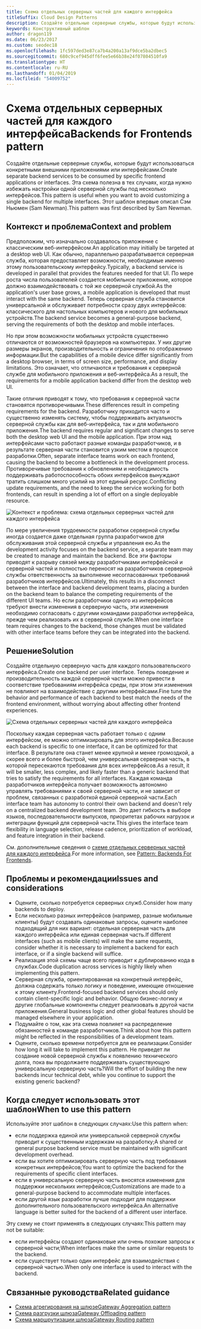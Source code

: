 ```yaml
---
title: Схема отдельных серверных частей для каждого интерфейса
titleSuffix: Cloud Design Patterns
description: Создайте отдельные серверные службы, которые будут использоваться конкретными внешними приложениями или интерфейсами.
keywords: Конструктивный шаблон
author: dragon119
ms.date: 06/23/2017
ms.custom: seodec18
ms.openlocfilehash: 1fc597ded3e87ca7b4a200a13af9dce5ba2dbec5
ms.sourcegitcommit: 680c9cef945dff6fee5e66b38e24f07804510fa9
ms.translationtype: HT
ms.contentlocale: ru-RU
ms.lasthandoff: 01/04/2019
ms.locfileid: "54009752"
---
```

# <a name="backends-for-frontends-pattern"></a><span data-ttu-id="78406-104">Схема отдельных серверных частей для каждого интерфейса</span><span class="sxs-lookup"><span data-stu-id="78406-104">Backends for Frontends pattern</span></span>

<span data-ttu-id="78406-105">Создайте отдельные серверные службы, которые будут использоваться конкретными внешними приложениями или интерфейсами.</span><span class="sxs-lookup"><span data-stu-id="78406-105">Create separate backend services to be consumed by specific frontend applications or interfaces.</span></span> <span data-ttu-id="78406-106">Эта схема полезна в тех случаях, когда нужно избежать настройки одной серверной службы под несколько интерфейсов.</span><span class="sxs-lookup"><span data-stu-id="78406-106">This pattern is useful when you want to avoid customizing a single backend for multiple interfaces.</span></span> <span data-ttu-id="78406-107">Этот шаблон впервые описал Сэм Ньюмен (Sam Newman).</span><span class="sxs-lookup"><span data-stu-id="78406-107">This pattern was first described by Sam Newman.</span></span>

## <a name="context-and-problem"></a><span data-ttu-id="78406-108">Контекст и проблема</span><span class="sxs-lookup"><span data-stu-id="78406-108">Context and problem</span></span>

<span data-ttu-id="78406-109">Предположим, что изначально создавалось приложение с классическим веб-интерфейсом.</span><span class="sxs-lookup"><span data-stu-id="78406-109">An application may initially be targeted at a desktop web UI.</span></span> <span data-ttu-id="78406-110">Как обычно, параллельно разрабатывается серверная служба, которая предоставляет возможности, необходимые именно этому пользовательскому интерфейсу.</span><span class="sxs-lookup"><span data-stu-id="78406-110">Typically, a backend service is developed in parallel that provides the features needed for that UI.</span></span> <span data-ttu-id="78406-111">По мере роста числа пользователей создается мобильное приложение, которое должно взаимодействовать с той же серверной службой.</span><span class="sxs-lookup"><span data-stu-id="78406-111">As the application's user base grows, a mobile application is developed that must interact with the same backend.</span></span> <span data-ttu-id="78406-112">Теперь серверная служба становится универсальной и обслуживает потребности сразу двух интерфейсов: классического для настольных компьютеров и нового для мобильных устройств.</span><span class="sxs-lookup"><span data-stu-id="78406-112">The backend service becomes a general-purpose backend, serving the requirements of both the desktop and mobile interfaces.</span></span>

<span data-ttu-id="78406-113">Но при этом возможности мобильных устройств существенно отличаются от возможностей браузеров на компьютерах. У них другие размеры экранов, производительность и ограничения по отображению информации.</span><span class="sxs-lookup"><span data-stu-id="78406-113">But the capabilities of a mobile device differ significantly from a desktop browser, in terms of screen size, performance, and display limitations.</span></span> <span data-ttu-id="78406-114">Это означает, что отличаются и требования к серверной службе для мобильного приложения и веб-интерфейса.</span><span class="sxs-lookup"><span data-stu-id="78406-114">As a result, the requirements for a mobile application backend differ from the desktop web UI.</span></span>

<span data-ttu-id="78406-115">Такие отличия приводят к тому, что требования к серверной части становятся противоречивыми.</span><span class="sxs-lookup"><span data-stu-id="78406-115">These differences result in competing requirements for the backend.</span></span> <span data-ttu-id="78406-116">Разработчику приходится часто и существенно изменять систему, чтобы поддерживать актуальность серверной службы как для веб-интерфейса, так и для мобильного приложения.</span><span class="sxs-lookup"><span data-stu-id="78406-116">The backend requires regular and significant changes to serve both the desktop web UI and the mobile application.</span></span> <span data-ttu-id="78406-117">При этом над интерфейсами часто работают разные команды разработчиков, и в результате серверная части становится узким местом в процессе разработки.</span><span class="sxs-lookup"><span data-stu-id="78406-117">Often, separate interface teams work on each frontend, causing the backend to become a bottleneck in the development process.</span></span> <span data-ttu-id="78406-118">Противоречивые требования к обновлениям и необходимость поддерживать работоспособность обоих интерфейсов вынуждают тратить слишком много усилий на этот единый ресурс.</span><span class="sxs-lookup"><span data-stu-id="78406-118">Conflicting update requirements, and the need to keep the service working for both frontends, can result in spending a lot of effort on a single deployable resource.</span></span>

![Контекст и проблема: схема отдельных серверных частей для каждого интерфейса](./_images/backend-for-frontend.png)

<span data-ttu-id="78406-120">По мере увеличения трудоемкости разработки серверной службы иногда создается даже отдельная группа разработчиков для обслуживания этой серверной службы и управления ею.</span><span class="sxs-lookup"><span data-stu-id="78406-120">As the development activity focuses on the backend service, a separate team may be created to manage and maintain the backend.</span></span> <span data-ttu-id="78406-121">Все эти факторы приводят к разрыву связей между разработчиками интерфейсной и серверной частей и полностью переносят на разработчиков серверной службы ответственность за выполнение несогласованных требований разработчиков интерфейсов.</span><span class="sxs-lookup"><span data-stu-id="78406-121">Ultimately, this results in a disconnect between the interface and backend development teams, placing a burden on the backend team to balance the competing requirements of the different UI teams.</span></span> <span data-ttu-id="78406-122">Но если разработчики одного из интерфейсов требуют внести изменения в серверную часть, эти изменения необходимо согласовать с другими командами разработки интерфейса, прежде чем реализовать их в серверной службе.</span><span class="sxs-lookup"><span data-stu-id="78406-122">When one interface team requires changes to the backend, those changes must be validated with other interface teams before they can be integrated into the backend.</span></span>

## <a name="solution"></a><span data-ttu-id="78406-123">Решение</span><span class="sxs-lookup"><span data-stu-id="78406-123">Solution</span></span>

<span data-ttu-id="78406-124">Создайте отдельную серверную часть для каждого пользовательского интерфейса.</span><span class="sxs-lookup"><span data-stu-id="78406-124">Create one backend per user interface.</span></span> <span data-ttu-id="78406-125">Теперь поведение и производительность каждой серверной части можно привести в соответствие требованиям интерфейса среды, при этом эти изменения не повлияют на взаимодействие с другими интерфейсами.</span><span class="sxs-lookup"><span data-stu-id="78406-125">Fine tune the behavior and performance of each backend to best match the needs of the frontend environment, without worrying about affecting other frontend experiences.</span></span>

![Схема отдельных серверных частей для каждого интерфейса](./_images/backend-for-frontend-example.png)

<span data-ttu-id="78406-127">Поскольку каждая серверная часть работает только с одним интерфейсом, ее можно оптимизировать для этого интерфейса.</span><span class="sxs-lookup"><span data-stu-id="78406-127">Because each backend is specific to one interface, it can be optimized for that interface.</span></span> <span data-ttu-id="78406-128">В результате она станет менее крупной и менее громоздкой, а скорее всего и более быстрой, чем универсальная серверная часть, в которой пересекаются требования для всех интерфейсов.</span><span class="sxs-lookup"><span data-stu-id="78406-128">As a result, it will be smaller, less complex, and likely faster than a generic backend that tries to satisfy the requirements for all interfaces.</span></span> <span data-ttu-id="78406-129">Каждая команда разработчиков интерфейса получает возможность автономно управлять требованиями к своей серверной части, и не зависит от проблем, связанных с разработкой единой серверной части.</span><span class="sxs-lookup"><span data-stu-id="78406-129">Each interface team has autonomy to control their own backend and doesn't rely on a centralized backend development team.</span></span> <span data-ttu-id="78406-130">Это дает гибкость в выборе языков, последовательности выпусков, приоритетах рабочих нагрузок и интеграции функций для серверной части.</span><span class="sxs-lookup"><span data-stu-id="78406-130">This gives the interface team flexibility in language selection, release cadence, prioritization of workload, and feature integration in their backend.</span></span>

<span data-ttu-id="78406-131">См. дополнительные сведения о [схеме отдельных серверных частей для каждого интерфейса](https://samnewman.io/patterns/architectural/bff/).</span><span class="sxs-lookup"><span data-stu-id="78406-131">For more information, see [Pattern: Backends For Frontends](https://samnewman.io/patterns/architectural/bff/).</span></span>

## <a name="issues-and-considerations"></a><span data-ttu-id="78406-132">Проблемы и рекомендации</span><span class="sxs-lookup"><span data-stu-id="78406-132">Issues and considerations</span></span>

- <span data-ttu-id="78406-133">Оцените, сколько потребуется серверных служб.</span><span class="sxs-lookup"><span data-stu-id="78406-133">Consider how many backends to deploy.</span></span>
- <span data-ttu-id="78406-134">Если несколько разных интерфейсов (например, разные мобильные клиенты) будут создавать одинаковые запросы, оцените наиболее подходящий для них вариант: отдельная серверная часть для каждого интерфейса или единая серверная часть.</span><span class="sxs-lookup"><span data-stu-id="78406-134">If different interfaces (such as mobile clients) will make the same requests, consider whether it is necessary to implement a backend for each interface, or if a single backend will suffice.</span></span>
- <span data-ttu-id="78406-135">Реализация этой схемы чаще всего приводит к дублированию кода в службах.</span><span class="sxs-lookup"><span data-stu-id="78406-135">Code duplication across services is highly likely when implementing this pattern.</span></span>
- <span data-ttu-id="78406-136">Серверная служба, ориентированная на конкретный интерфейс, должна содержать только логику и поведение, имеющие отношение к этому клиенту.</span><span class="sxs-lookup"><span data-stu-id="78406-136">Frontend-focused backend services should only contain client-specific logic and behavior.</span></span> <span data-ttu-id="78406-137">Общую бизнес-логику и другие глобальные компоненты следует реализовать в другой части приложения.</span><span class="sxs-lookup"><span data-stu-id="78406-137">General business logic and other global features should be managed elsewhere in your application.</span></span>
- <span data-ttu-id="78406-138">Подумайте о том, как эта схема повлияет на распределение обязанностей в команде разработчиков.</span><span class="sxs-lookup"><span data-stu-id="78406-138">Think about how this pattern might be reflected in the responsibilities of a development team.</span></span>
- <span data-ttu-id="78406-139">Оцените, сколько времени потребуется для ее реализации.</span><span class="sxs-lookup"><span data-stu-id="78406-139">Consider how long it will take to implement this pattern.</span></span> <span data-ttu-id="78406-140">Не приведет ли создание новой серверной службы к появлению технического долга, пока вы продолжаете поддерживать существующую универсальную серверную часть?</span><span class="sxs-lookup"><span data-stu-id="78406-140">Will the effort of building the new backends incur technical debt, while you continue to support the existing generic backend?</span></span>

## <a name="when-to-use-this-pattern"></a><span data-ttu-id="78406-141">Когда следует использовать этот шаблон</span><span class="sxs-lookup"><span data-stu-id="78406-141">When to use this pattern</span></span>

<span data-ttu-id="78406-142">Используйте этот шаблон в следующих случаях:</span><span class="sxs-lookup"><span data-stu-id="78406-142">Use this pattern when:</span></span>

- <span data-ttu-id="78406-143">если поддержка единой или универсальной серверной службы приводит к существенным издержкам на разработку;</span><span class="sxs-lookup"><span data-stu-id="78406-143">A shared or general purpose backend service must be maintained with significant development overhead.</span></span>
- <span data-ttu-id="78406-144">если вы хотите оптимизировать серверную часть под требования конкретных интерфейсов;</span><span class="sxs-lookup"><span data-stu-id="78406-144">You want to optimize the backend for the requirements of specific client interfaces.</span></span>
- <span data-ttu-id="78406-145">если в универсальную серверную часть вносятся изменения для поддержки нескольких интерфейсов;</span><span class="sxs-lookup"><span data-stu-id="78406-145">Customizations are made to a general-purpose backend to accommodate multiple interfaces.</span></span>
- <span data-ttu-id="78406-146">если другой язык разработки лучше подходит для поддержки дополнительного пользовательского интерфейса.</span><span class="sxs-lookup"><span data-stu-id="78406-146">An alternative language is better suited for the backend of a different user interface.</span></span>

<span data-ttu-id="78406-147">Эту схему не стоит применять в следующих случаях:</span><span class="sxs-lookup"><span data-stu-id="78406-147">This pattern may not be suitable:</span></span>

- <span data-ttu-id="78406-148">если интерфейсы создают одинаковые или очень похожие запросы к серверной части;</span><span class="sxs-lookup"><span data-stu-id="78406-148">When interfaces make the same or similar requests to the backend.</span></span>
- <span data-ttu-id="78406-149">если существует только один интерфейс для взаимодействия с серверной частью.</span><span class="sxs-lookup"><span data-stu-id="78406-149">When only one interface is used to interact with the backend.</span></span>

## <a name="related-guidance"></a><span data-ttu-id="78406-150">Связанные руководства</span><span class="sxs-lookup"><span data-stu-id="78406-150">Related guidance</span></span>

- [<span data-ttu-id="78406-151">Схема агрегирования на шлюзе</span><span class="sxs-lookup"><span data-stu-id="78406-151">Gateway Aggregation pattern</span></span>](./gateway-aggregation.md)
- [<span data-ttu-id="78406-152">Схема разгрузки шлюза</span><span class="sxs-lookup"><span data-stu-id="78406-152">Gateway Offloading pattern</span></span>](./gateway-offloading.md)
- [<span data-ttu-id="78406-153">Схема маршрутизации шлюза</span><span class="sxs-lookup"><span data-stu-id="78406-153">Gateway Routing pattern</span></span>](./gateway-routing.md)

